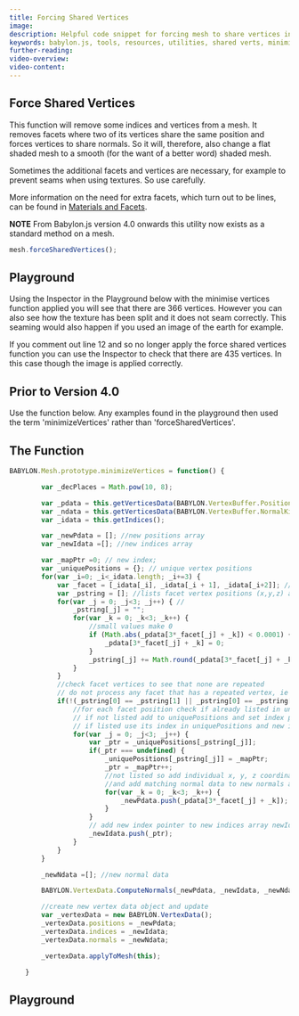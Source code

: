 ```yaml
---
title: Forcing Shared Vertices
image: 
description: Helpful code snippet for forcing mesh to share vertices in Babylon.js.
keywords: babylon.js, tools, resources, utilities, shared verts, minimize
further-reading:
video-overview:
video-content:
---
```


## Force Shared Vertices

This function will remove some indices and vertices from a mesh. It removes facets where two of its vertices 
share the same position and forces vertices to share normals. So it will, therefore, also change a flat shaded mesh to a smooth (for the 
want of a better word) shaded mesh. 

Sometimes the additional facets and vertices are necessary, for example to prevent seams when using textures. So use carefully. 

More information on the need for extra facets, which turn out to be lines, can be found in [Materials and Facets](/features/divingDeeper/materials/using/texturePerBoxFace).

**NOTE** From Babylon.js version 4.0 onwards this utility now exists as a standard method on a mesh.

```javascript
mesh.forceSharedVertices();
```
## Playground

Using the Inspector in the Playground below with the minimise vertices function applied you will see that there are 366 vertices. However you can also see how the texture has been split and it does not seam correctly. This seaming would also happen if you used an image of the earth for example.

If you comment out line 12 and so no longer apply the force shared vertices function you can use the Inspector to check that there are 435 vertices. In this case though the image is applied correctly.

<Playground id="#5ITGBA#2" title="Force Shared Vertices 1" description="Force shared vertices example."/>

## Prior to Version 4.0

Use the function below. Any examples found in the playground then used the term 'minimizeVertices' rather than 'forceSharedVertices'.

## The Function

```javascript
BABYLON.Mesh.prototype.minimizeVertices = function() {

		var _decPlaces = Math.pow(10, 8);

        var _pdata = this.getVerticesData(BABYLON.VertexBuffer.PositionKind);
        var _ndata = this.getVerticesData(BABYLON.VertexBuffer.NormalKind);
        var _idata = this.getIndices();    

        var _newPdata = []; //new positions array
        var _newIdata =[]; //new indices array

        var _mapPtr =0; // new index;
        var _uniquePositions = {}; // unique vertex positions
        for(var _i=0; _i<_idata.length; _i+=3) {
            var _facet = [_idata[_i], _idata[_i + 1], _idata[_i+2]]; //facet vertex indices
            var _pstring = []; //lists facet vertex positions (x,y,z) as string "xyz""
            for(var _j = 0; _j<3; _j++) { //
                _pstring[_j] = "";
                for(var _k = 0; _k<3; _k++) {
                    //small values make 0
                    if (Math.abs(_pdata[3*_facet[_j] + _k]) < 0.0001) {
                        _pdata[3*_facet[_j] + _k] = 0;
                    }
                    _pstring[_j] += Math.round(_pdata[3*_facet[_j] + _k] * _decPlaces)/_decPlaces + "|";
                }
            }
            //check facet vertices to see that none are repeated
            // do not process any facet that has a repeated vertex, ie is a line
            if(!(_pstring[0] == _pstring[1] || _pstring[0] == _pstring[2] || _pstring[1] == _pstring[2])) {        
                //for each facet position check if already listed in uniquePositions
                // if not listed add to uniquePositions and set index pointer
                // if listed use its index in uniquePositions and new index pointer
                for(var _j = 0; _j<3; _j++) { 
                    var _ptr = _uniquePositions[_pstring[_j]];
                    if(_ptr === undefined) {
                        _uniquePositions[_pstring[_j]] = _mapPtr;
                        _ptr = _mapPtr++;
                        //not listed so add individual x, y, z coordinates to new positions array newPdata
                        //and add matching normal data to new normals array newNdata
                        for(var _k = 0; _k<3; _k++) {
                            _newPdata.push(_pdata[3*_facet[_j] + _k]);
                        }
                    }
                    // add new index pointer to new indices array newIdata
                    _newIdata.push(_ptr);
                }
            }
        }

        _newNdata =[]; //new normal data

        BABYLON.VertexData.ComputeNormals(_newPdata, _newIdata, _newNdata);

        //create new vertex data object and update
        var _vertexData = new BABYLON.VertexData();
        _vertexData.positions = _newPdata;
        _vertexData.indices = _newIdata;
        _vertexData.normals = _newNdata;

        _vertexData.applyToMesh(this);

    }	
```

## Playground

<Playground id="#1JBMJ3#18" title="Minimizing Vertices" description="Simple example of minimizing vertices."/>